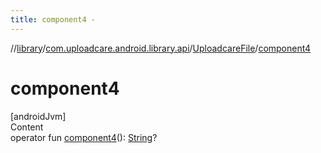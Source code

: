 ```yaml
---
title: component4 -
---
```

//[library](../../index.md)/[com.uploadcare.android.library.api](../index.md)/[UploadcareFile](index.md)/[component4](component4.md)



# component4  
[androidJvm]  
Content  
operator fun [component4](component4.md)(): [String](https://kotlinlang.org/api/latest/jvm/stdlib/kotlin/-string/index.html)?  



